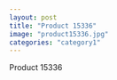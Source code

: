 ```yaml
---
layout: post
title: "Product 15336"
image: "product15336.jpg"
categories: "category1"
---
```

Product 15336
